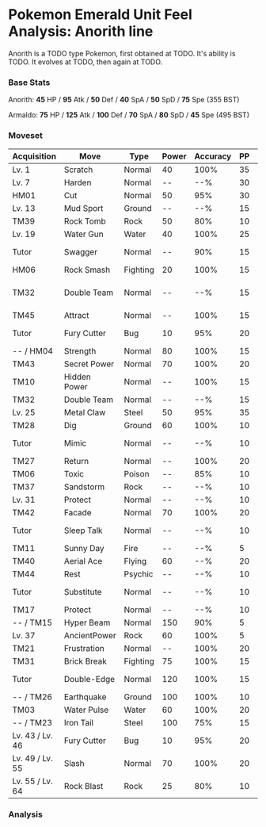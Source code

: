 # Pokemon Emerald Unit Feel Analysis: Anorith line

Anorith is a TODO type Pokemon, first obtained at TODO. It's ability is TODO. It evolves at TODO, then again at TODO.

### Base Stats

Anorith: **45** HP / **95** Atk / **50** Def / **40** SpA / **50** SpD / **75** Spe (355 BST)

Armaldo: **75** HP / **125** Atk / **100** Def / **70** SpA / **80** SpD / **45** Spe (495 BST)

### Moveset

|Acquisition    |Move        |Type    |Power|Accuracy|PP |Notes                    |
|---            |---         |---     |---  |---     |---|---                      |
|Lv. 1          |Scratch     |Normal  |40   |100%    |35 |                         |
|Lv. 7          |Harden      |Normal  |--   |--%     |30 |                         |
|HM01           |Cut         |Normal  |50   |95%     |30 |                         |
|Lv. 13         |Mud Sport   |Ground  |--   |--%     |15 |                         |
|TM39           |Rock Tomb   |Rock    |50   |80%     |10 |                         |
|Lv. 19         |Water Gun   |Water   |40   |100%    |25 |                         |
|Tutor          |Swagger     |Normal  |--   |90%     |15 |Emerald only             |
|HM06           |Rock Smash  |Fighting|20   |100%    |15 |                         |
|TM32           |Double Team |Normal  |--   |--%     |15 |Buy at Game Corner       |
|TM45           |Attract     |Normal  |--   |100%    |15 |                         |
|Tutor          |Fury Cutter |Bug     |10   |95%     |20 |Emerald only             |
|-- / HM04      |Strength    |Normal  |80   |100%    |15 |                         |
|TM43           |Secret Power|Normal  |70   |100%    |20 |                         |
|TM10           |Hidden Power|Normal  |--   |100%    |15 |                         |
|TM32           |Double Team |Normal  |--   |--%     |15 |                         |
|Lv. 25         |Metal Claw  |Steel   |50   |95%     |35 |                         |
|TM28           |Dig         |Ground  |60   |100%    |10 |                         |
|Tutor          |Mimic       |Normal  |--   |--%     |10 |Emerald only             |
|TM27           |Return      |Normal  |--   |100%    |20 |                         |
|TM06           |Toxic       |Poison  |--   |85%     |10 |                         |
|TM37           |Sandstorm   |Rock    |--   |--%     |10 |                         |
|Lv. 31         |Protect     |Normal  |--   |--%     |10 |                         |
|TM42           |Facade      |Normal  |70   |100%    |20 |                         |
|Tutor          |Sleep Talk  |Normal  |--   |--%     |10 |Emerald only             |
|TM11           |Sunny Day   |Fire    |--   |--%     |5  |                         |
|TM40           |Aerial Ace  |Flying  |60   |--%     |20 |                         |
|TM44           |Rest        |Psychic |--   |--%     |10 |                         |
|Tutor          |Substitute  |Normal  |--   |--%     |10 |Emerald only             |
|TM17           |Protect     |Normal  |--   |--%     |10 |                         |
|-- / TM15      |Hyper Beam  |Normal  |150  |90%     |5  |                         |
|Lv. 37         |AncientPower|Rock    |60   |100%    |5  |                         |
|TM21           |Frustration |Normal  |--   |100%    |20 |                         |
|TM31           |Brick Break |Fighting|75   |100%    |15 |                         |
|Tutor          |Double-Edge |Normal  |120  |100%    |15 |Emerald only             |
|-- / TM26      |Earthquake  |Ground  |100  |100%    |10 |                         |
|TM03           |Water Pulse |Water   |60   |100%    |20 |                         |
|-- / TM23      |Iron Tail   |Steel   |100  |75%     |15 |                         |
|Lv. 43 / Lv. 46|Fury Cutter |Bug     |10   |95%     |20 |                         |
|Lv. 49 / Lv. 55|Slash       |Normal  |70   |100%    |20 |                         |
|Lv. 55 / Lv. 64|Rock Blast  |Rock    |25   |80%     |10 |                         |

### Analysis